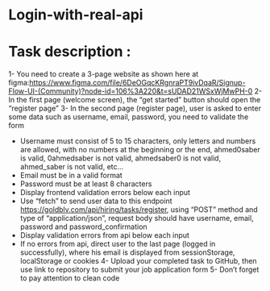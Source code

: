 # Login-with-real-api
# Task description :
1- You need to create a 3-page website as shown here at 
figma:https://www.figma.com/file/6DeOGqcKRgnraPT9ivDqaR/Signup-Flow-UI-(Community)?node-id=106%3A220&t=sUDAD21WSxWjMwPH-0
2- In the first page (welcome screen), the “get started” button should open the “register page”
3- In the second page (register page), user is asked to enter some data such as username, email,
password, you need to validate the form
- Username must consist of 5 to 15 characters, only letters and numbers are allowed, with no
numbers at the beginning or the end, ahmed0saber is valid, 0ahmedsaber is not valid,
ahmedsaber0 is not valid, ahmed_saber is not valid, etc...
- Email must be in a valid format
- Password must be at least 8 characters
- Display frontend validation errors below each input
- Use “fetch” to send user data to this endpoint https://goldblv.com/api/hiring/tasks/register,
using “POST” method and type of “application/json”, request body should have username,
email, password and password_confirmation
- Display validation errors from api below each input
- If no errors from api, direct user to the last page (logged in successfully), where his email is
displayed from sessionStorage, localStorage or cookies
4- Upload your completed task to GitHub, then use link to repository to submit your job
application form
5- Don’t forget to pay attention to clean code
